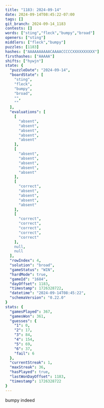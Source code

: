 ```yaml
---
title: "1183: 2024-09-14"
date: 2024-09-14T08:45:22-07:00
tags: []
git_branch: 2024-09-14_1183
contests: []
words: ["sting","fleck","bumpy","broad"]
openers: ["sting"]
middlers: ["fleck","bumpy"]
puzzles: [1183]
hashes: ["AAAAAAAAAACAAAACCCCCXXXXXXXXXX"]
firsthashes: ["AAAAA"]
shifts: ["hywjn"]
state: {
  "puzzleDate": "2024-09-14",
  "boardState": [
    "sting",
    "fleck",
    "bumpy",
    "broad",
    "",
    ""
  ],
  "evaluations": [
    [
      "absent",
      "absent",
      "absent",
      "absent",
      "absent"
    ],
    [
      "absent",
      "absent",
      "absent",
      "absent",
      "absent"
    ],
    [
      "correct",
      "absent",
      "absent",
      "absent",
      "absent"
    ],
    [
      "correct",
      "correct",
      "correct",
      "correct",
      "correct"
    ],
    null,
    null
  ],
  "rowIndex": 4,
  "solution": "broad",
  "gameStatus": "WIN",
  "hardMode": true,
  "gameId": "1684",
  "dayOffset": 1183,
  "timestamp": 1726328722,
  "datetime": "2024-09-14T08:45:22",
  "schemaVersion": "0.22.0"
}
stats: {
  "gamesPlayed": 367,
  "gamesWon": 361,
  "guesses": {
    "1": 0,
    "2": 17,
    "3": 84,
    "4": 154,
    "5": 69,
    "6": 37,
    "fail": 6
  },
  "currentStreak": 1,
  "maxStreak": 36,
  "hasPlayed": true,
  "lastWonDayOffset": 1183,
  "timestamp": 1726328722
}
---
```

<!-- more -->
bumpy indeed
